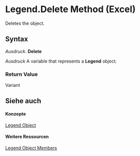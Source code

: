 
# Legend.Delete Method (Excel)

Deletes the object.


## Syntax

 _Ausdruck_. **Delete**

 _Ausdruck_ A variable that represents a **Legend** object.


### Return Value

Variant


## Siehe auch


#### Konzepte


[Legend Object](9be53984-bc9c-f964-9ab3-be52d3699bd9.md)
#### Weitere Ressourcen


[Legend Object Members](http://msdn.microsoft.com/library/3b5e8714-67b8-9b58-f4c6-61f2b763ee00%28Office.15%29.aspx)